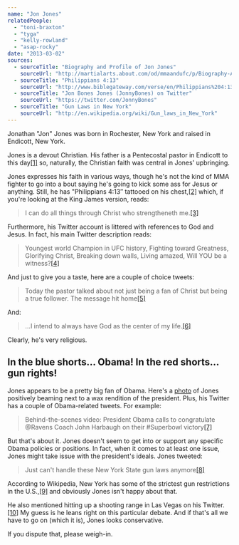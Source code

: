 ```yaml
---
name: "Jon Jones"
relatedPeople:
  - "toni-braxton"
  - "tyga"
  - "kelly-rowland"
  - "asap-rocky"
date: "2013-03-02"
sources:
  - sourceTitle: "Biography and Profile of Jon Jones"
    sourceUrl: "http://martialarts.about.com/od/mmaandufc/p/Biography-And-Profile-Of-Jon-Jones.htm"
  - sourceTitle: "Philippians 4:13"
    sourceUrl: "http://www.biblegateway.com/verse/en/Philippians%204:13"
  - sourceTitle: "Jon Bones Jones (JonnyBones) on Twitter"
    sourceUrl: "https://twitter.com/JonnyBones"
  - sourceTitle: "Gun Laws in New York"
    sourceUrl: "http://en.wikipedia.org/wiki/Gun_laws_in_New_York"
---
```


Jonathan "Jon" Jones was born in Rochester, New York and raised in Endicott, New York.

Jones is a devout Christian. His father is a Pentecostal pastor in Endicott to this day<a class="source-citation" href="#http://martialarts.about.com/od/mmaandufc/p/Biography-And-Profile-Of-Jon-Jones.htm" title="Biography and Profile of Jon Jones">[1]</a> so, naturally, the Christian faith was central in Jones' upbringing.

Jones expresses his faith in various ways, though he's not the kind of MMA fighter to go into a bout saying he's going to kick some ass for Jesus or anything. Still, he has "Philippians 4:13″ tattooed on his chest,<a class="source-citation" href="#http://martialarts.about.com/od/mmaandufc/p/Biography-And-Profile-Of-Jon-Jones.htm" title="Biography and Profile of Jon Jones">[2]</a> which, if you're looking at the King James version, reads:

>I can do all things through Christ who strengtheneth me.<a class="source-citation" href="#http://www.biblegateway.com/verse/en/Philippians%204:13" title="Philippians 4:13">[3]</a>

Furthermore, his Twitter account is littered with references to God and Jesus. In fact, his main Twitter description reads:

>Youngest world Champion in UFC history, Fighting toward Greatness, Glorifying Christ, Breaking down walls, Living amazed, Will YOU be a witness?<a class="source-citation" href="#https://twitter.com/JonnyBones" title="Jon Bones Jones (JonnyBones) on Twitter">[4]</a>

And just to give you a taste, here are a couple of choice tweets:

>Today the pastor talked about not just being a fan of Christ but being a true follower. The message hit home<a class="source-citation" href="#https://twitter.com/JonnyBones" title="Jon Bones Jones (JonnyBones) on Twitter">[5]</a>

And:

>…I intend to always have God as the center of my life.<a class="source-citation" href="#https://twitter.com/JonnyBones" title="Jon Bones Jones (JonnyBones) on Twitter">[6]</a>

Clearly, he's very religious.


## In the blue shorts… Obama! In the red shorts… gun rights!

Jones appears to be a pretty big fan of Obama. Here's a [photo](http://www.titocouture.com/jon-jones-hangs-with-pres-obama/jon-jones-with-prez-obama/) of Jones positively beaming next to a wax rendition of the president. Plus, his Twitter has a couple of Obama-related tweets. For example:

>Behind-the-scenes video: President Obama calls to congratulate @Ravens Coach John Harbaugh on their #Superbowl victory<a class="source-citation" href="#https://twitter.com/JonnyBones" title="Jon Bones Jones (JonnyBones) on Twitter">[7]</a>

But that's about it. Jones doesn't seem to get into or support any specific Obama policies or positions. In fact, when it comes to at least one issue, Jones might take issue with the president's ideals. Jones tweeted:

>Just can't handle these New York State gun laws anymore<a class="source-citation" href="#https://twitter.com/JonnyBones" title="Jon Bones Jones (JonnyBones) on Twitter">[8]</a>

According to Wikipedia, New York has some of the strictest gun restrictions in the U.S.,<a class="source-citation" href="#http://en.wikipedia.org/wiki/Gun_laws_in_New_York" title="Gun Laws in New York">[9]</a> and obviously Jones isn't happy about that.

He also mentioned hitting up a shooting range in Las Vegas on his Twitter.<a class="source-citation" href="#https://twitter.com/JonnyBones" title="Jon Bones Jones (JonnyBones) on Twitter">[10]</a> My guess is he leans right on this particular debate. And if that's all we have to go on (which it is), Jones looks conservative.

If you dispute that, please weigh-in.